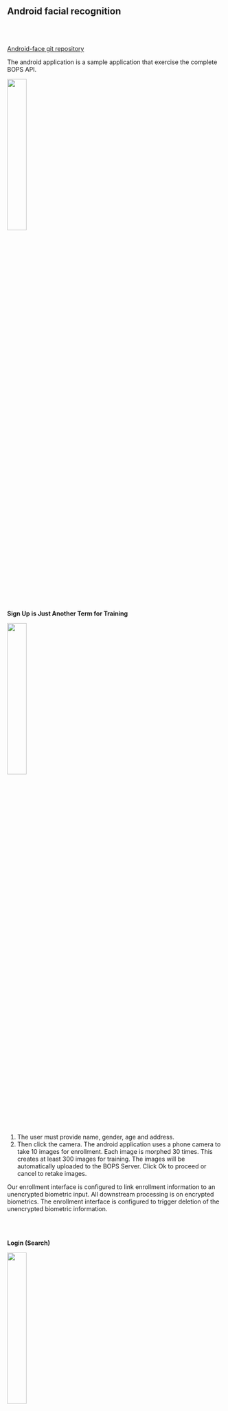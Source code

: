 ## Android facial recognition

<br/><br/>

[Android-face git repository](https://github.com/openinfer/android-face)


The android application is a sample application that exercise the complete BOPS API.

<img src="http://openinfer.com/images/openinfer_android1.png" width="30%">

<br/><br/>

**Sign Up is Just Another Term for Training**

<img src="http://openinfer.com/images/openinfer_android2.png" width="30%">

1. The user must provide name, gender, age and address. 
2. Then click the camera. The android application uses a phone camera to take 10 images for enrollment. Each image is morphed 30 times. This creates at least 300 images for training. The images will be automatically uploaded to the BOPS Server. Click Ok to proceed or cancel to retake images.

Our enrollment interface is configured to link enrollment information to an unencrypted biometric input. All downstream processing is on encrypted biometrics. The enrollment interface is configured to trigger deletion of the unencrypted biometric information.

<br/><br/>

**Login (Search)**
 
<img src="http://openinfer.com/images/openinfer_android3.png" width="30%">

The search function takes in 3 biometric images and check for Liveness, uses a pretrained machine learning model to make predictions for each image, then uses a voting method to determine which prediction is correct. If the number of images is greater than 1, the search function performs a vote, where a pluraltiy algorithm determines the correct subject. Once predicted, the enrollment information for the Subject is shown.